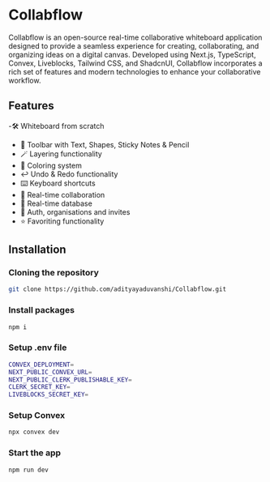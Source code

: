 
# Collabflow

Collabflow is an open-source real-time collaborative whiteboard application designed to provide a seamless experience for creating, collaborating, and organizing ideas on a digital canvas. Developed using Next.js, TypeScript, Convex, Liveblocks, Tailwind CSS, and ShadcnUI, Collabflow incorporates a rich set of features and modern technologies to enhance your collaborative workflow.

## Features

-🛠️ Whiteboard from scratch
- 🧰 Toolbar with Text, Shapes, Sticky Notes & Pencil
- 🪄 Layering functionality
- 🎨 Coloring system
- ↩️ Undo & Redo functionality
- ⌨️ Keyboard shortcuts
- 🤝 Real-time collaboration
- 💾 Real-time database
- 🔐 Auth, organisations and invites
- ⭐️ Favoriting functionality

## Installation

### Cloning the repository

```bash
git clone https://github.com/adityayaduvanshi/Collabflow.git
```
    
### Install packages

```bash
npm i
```

### Setup .env file

```bash
CONVEX_DEPLOYMENT=
NEXT_PUBLIC_CONVEX_URL=
NEXT_PUBLIC_CLERK_PUBLISHABLE_KEY=
CLERK_SECRET_KEY=
LIVEBLOCKS_SECRET_KEY=
```

### Setup Convex

```bash
npx convex dev
```

### Start the app

```bash
npm run dev
```

